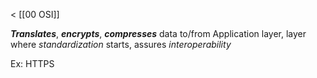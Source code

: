 < [[00 OSI]]

***Translates***, ***encrypts***, ***compresses*** data to/from Application layer, layer where *standardization* starts, assures *interoperability*

Ex: HTTPS